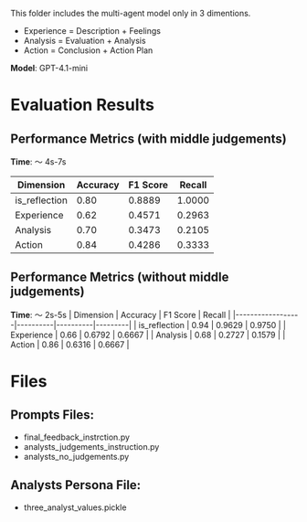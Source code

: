 This folder includes the multi-agent model only in 3 dimentions.

- Experience = Description + Feelings  
- Analysis = Evaluation + Analysis  
- Action = Conclusion + Action Plan
  
**Model**: GPT-4.1-mini

# Evaluation Results

## Performance Metrics (with middle judgements)
**Time**: ～ 4s-7s

| Dimension         | Accuracy | F1 Score | Recall  |
|------------------|----------|----------|---------|
| is_reflection     | 0.80     | 0.8889   | 1.0000  |
| Experience        | 0.62     | 0.4571   | 0.2963  |
| Analysis          | 0.70     | 0.3473   | 0.2105  |
| Action            | 0.84     | 0.4286   | 0.3333  |

## Performance Metrics (**without** middle judgements)
**Time**: ～ 2s-5s
| Dimension         | Accuracy | F1 Score | Recall  |
|------------------|----------|----------|---------|
| is_reflection     | 0.94     | 0.9629   | 0.9750  |
| Experience        | 0.66     | 0.6792   | 0.6667  |
| Analysis          | 0.68     | 0.2727   | 0.1579  |
| Action            | 0.86     | 0.6316   | 0.6667  |

# Files
## Prompts Files:
 - final_feedback_instrction.py
 - analysts_judgements_instruction.py
 - analysts_no_judgements.py

## Analysts Persona File:
 - three_analyst_values.pickle
  


